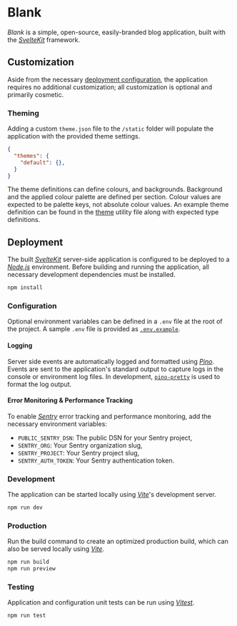 # Blank
*Blank* is a simple, open-source, easily-branded blog application, built with
the [*SvelteKit*](https://kit.svelte.dev/docs/kit) framework.

## Customization
Aside from the necessary [deployment configuration](#configuration), the
application requires no additional customization; all customization is optional
and primarily cosmetic.

### Theming
Adding a custom `theme.json` file to the `/static` folder will populate the
application with the provided theme settings.
```json
{
  "themes": {
    "default": {},
  }
}
```

The theme definitions can define colours, and backgrounds. Background and
the applied colour palette are defined per section. Colour values are expected
to be palette keys, not absolute colour values. An example theme definition can
be found in the [theme](src/lib/utils/theme.ts) utility file along with expected
type definitions.

## Deployment
The built [*SvelteKit*](https://kit.svelte.dev/docs/kit) server-side application
is configured to be deployed to a [*Node.js*](https://nodejs.org/) environment.
Before building and running the application, all necessary development
dependencies must be installed.
```bash
npm install
```

### Configuration
Optional environment variables can be defined in a `.env` file at the root of
the project. A sample `.env` file is provided as [`.env.example`](.env.example).

#### Logging
Server side events are automatically logged and formatted using
[*Pino*](https://getpino.io/). Events are sent to the application's standard
output to capture logs in the console or environment log files. In development,
[`pino-pretty`](https://github.com/pinojs/pino-pretty) is used to format the log
output.

#### Error Monitoring & Performance Tracking
To enable [*Sentry*](https://docs.sentry.io/platforms/javascript/guides/svelte/)
error tracking and performance monitoring, add the necessary environment
variables:
- `PUBLIC_SENTRY_DSN`: The public DSN for your Sentry project,
- `SENTRY_ORG`: Your Sentry organization slug,
- `SENTRY_PROJECT`: Your Sentry project slug,
- `SENTRY_AUTH_TOKEN`: Your Sentry authentication token.

### Development
The application can be started locally using [*Vite*](https://vitejs.dev/)'s
development server.
```bash
npm run dev
```

### Production
Run the build command to create an optimized production build, which can also
be served locally using [*Vite*](https://vitejs.dev/).
```bash
npm run build
npm run preview
```

### Testing
Application and configuration unit tests can be run using
[*Vitest*](https://vitest.dev/).
```bash
npm run test
```
